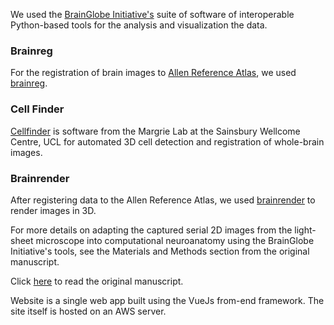 We used the [BrainGlobe Initiative's](https://brainglobe.info) suite of software of interoperable Python-based tools for the analysis and visualization the data.

### Brainreg
For the registration of brain images to [Allen Reference Atlas](https://mouse.brain-map.org/static/atlas), we used [brainreg](https://github.com/brainglobe/brainreg).

### Cell Finder
[Cellfinder](https://brainglobe.info/cellfinder) is software from the Margrie Lab at the Sainsbury Wellcome Centre, UCL for automated 3D cell detection and registration of whole-brain images.

### Brainrender
After registering data to the Allen Reference Atlas, we used [brainrender](https://docs.brainrender.info) to render images in 3D.

For more details on adapting the captured serial 2D images from the light-sheet microscope into computational neuroanatomy using the BrainGlobe Initiative's tools, see the Materials and Methods section from the original manuscript. 

Click [here](https://www.biorxiv.org/content/10.1101/2021.06.10.447885v2.full.pdf) to read the original manuscript.


Website is a single web app built using the VueJs from-end framework. The site itself is hosted on an AWS server. 